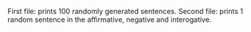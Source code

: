 First file: prints 100 randomly generated sentences.
Second file: prints 1 random sentence in the affirmative, negative and interogative.
